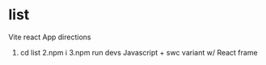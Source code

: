 # list
Vite react App
directions
1. cd list
2.npm i
3.npm run devs
Javascript + swc variant w/ React frame
